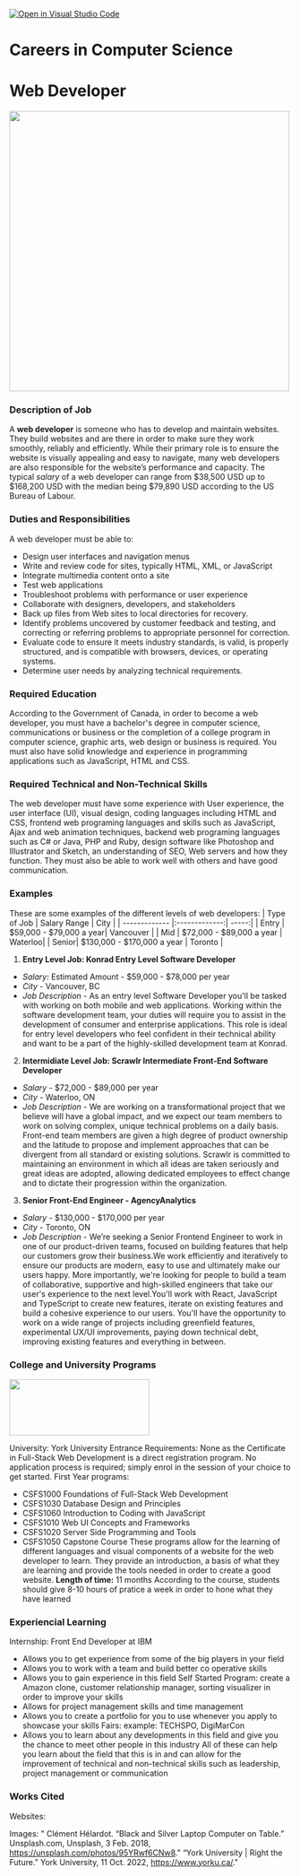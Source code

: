 [![Open in Visual Studio Code](https://classroom.github.com/assets/open-in-vscode-c66648af7eb3fe8bc4f294546bfd86ef473780cde1dea487d3c4ff354943c9ae.svg)](https://classroom.github.com/online_ide?assignment_repo_id=8805027&assignment_repo_type=AssignmentRepo)
# Careers in Computer Science

# Web Developer 
<img src="https://images.unsplash.com/photo-1517694712202-14dd9538aa97?ixlib=rb-1.2.1&ixid=MnwxMjA3fDB8MHxwaG90by1wYWdlfHx8fGVufDB8fHx8&auto=format&fit=crop&w=870&q=80" width="500" height="500">

### Description of Job
A **web developer** is someone who has to develop and maintain websites. They build websites and are there in order to make sure they work smoothly, reliably and efficiently. While their primary role is to ensure the website is visually appealing and easy to navigate, many web developers are also responsible for the website’s performance and capacity. The typical _salary_ of a web developer can range from $38,500 USD up to $168,200 USD with the median being $79,890 USD according to the US Bureau of Labour.
### Duties and Responsibilities
A web developer must be able to:
* Design user interfaces and navigation menus
* Write and review code for sites, typically HTML, XML, or JavaScript
* Integrate multimedia content onto a site
* Test web applications
* Troubleshoot problems with performance or user experience
* Collaborate with designers, developers, and stakeholders
* Back up files from Web sites to local directories for recovery.
* Identify problems uncovered by customer feedback and testing, and correcting or referring problems to appropriate personnel for correction.
* Evaluate code to ensure it meets industry standards, is valid, is properly structured, and is compatible with browsers, devices, or operating systems.
* Determine user needs by analyzing technical requirements.
### Required Education
According to the Government of Canada, in order to become a web developer, you must have a bachelor's degree in computer science, communications or business or the completion of a college program in computer science, graphic arts, web design or business is required. You must also have solid knowledge and experience in programming applications such as JavaScript, HTML and CSS.
### Required Technical and Non-Technical Skills
The web developer must have some experience with User experience, the user interface (UI), visual design, coding languages including HTML and CSS, frontend web programing languages and skills such as JavaScript, Ajax and web animation techniques, backend web programing languages such as C# or Java, PHP and Ruby,
design software like Photoshop and Illustrator and Sketch, an understanding of SEO, Web servers and how they function. They must also be able to work well with others and have good communication.
### Examples
These are some examples of the different levels of web developers:
| Type of Job        | Salary Range | City  |
| ------------- |:-------------:| -----:|
| Entry  | $59,000 - $79,000 a year| Vancouver |
| Mid   |  $72,000 - $89,000 a year |   Waterloo|
| Senior|  $130,000 - $170,000 a year  |  Toronto |
1. __Entry Level Job: Konrad Entry Level Software Developer__
* *Salary:* Estimated Amount - $59,000 - $78,000 per year
* *City* - Vancouver, BC
* *Job Description* - As an entry level Software Developer you'll be tasked with working on both mobile and web applications. Working within the software development team, your duties will require you to assist in the development of consumer and enterprise applications. This role is ideal for entry level developers who feel confident in their technical ability and want to be a part of the highly-skilled development team at Konrad.
2. __Intermidiate Level Job: Scrawlr Intermediate Front-End Software Developer__ 
* _Salary_ - $72,000 - $89,000 per year
* _City_ - Waterloo, ON
* _Job Description_ - We are working on a transformational project that we believe will have a global impact, and we expect our team members to work on solving complex, unique technical problems on a daily basis. Front-end team members are given a high degree of product ownership and the latitude to propose and implement approaches that can be divergent from all standard or existing solutions.
Scrawlr is committed to maintaining an environment in which all ideas are taken seriously and great ideas are adopted, allowing dedicated employees to effect change and to dictate their progression within the organization.
3. __Senior Front-End Engineer - AgencyAnalytics__
* _Salary_ - $130,000 - $170,000 per year
* _City_ - Toronto, ON
* _Job Description_ - We’re seeking a Senior Frontend Engineer to work in one of our product-driven teams, focused on building features that help our customers grow their business.We work efficiently and iteratively to ensure our products are modern, easy to use and ultimately make our users happy. More importantly, we're looking for people to build a team of collaborative, supportive and high-skilled engineers that take our user's experience to the next level.You'll work with React, JavaScript and TypeScript to create new features, iterate on existing features and build a cohesive experience to our users. You'll have the opportunity to work on a wide range of projects including greenfield features, experimental UX/UI improvements, paying down technical debt, improving existing features and everything in between.
### College and University Programs
<img src= "https://www.yorku.ca/wp-content/themes/york2020/images/yorku-logo.jpg" width="250" height="100">

University: York University
Entrance Requirements: None as the Certificate in Full-Stack Web Development is a direct registration program. No application process is required; simply enrol in the session of your choice to get started.
First Year programs: 
* CSFS1000 Foundations of Full-Stack Web Development
* CSFS1030 Database Design and Principles
* CSFS1060 Introduction to Coding with JavaScript
* CSFS1010 Web UI Concepts and Frameworks
* CSFS1020 Server Side Programming and Tools
* CSFS1050 Capstone Course
These programs allow for the learning of different languages and visual components of a website for the web developer to learn. They provide an introduction, a basis of what they are learning and provide the tools needed in order to create a good website.
__Length of time:__ 11 months 
According to the course, students should give 8-10 hours of pratice a week in order to hone what they have learned
### Experiencial Learning
Internship: Front End Developer at IBM
* Allows you to get experience from some of the big players in your field
* Allows you to work with a team and build better co operative skills
* Allows you to gain experience in this field
Self Started Program: create a Amazon clone, customer relationship manager, sorting visualizer in order to improve your skills
* Allows for project management skills and time management
* Allows you to create a portfolio for you to use whenever you apply to showcase your skills
Fairs: example: TECHSPO, DigiMarCon
* Allows you to learn about any developments in this field and give you the chance to meet other people in this industry
All of these can help you learn about the field that this is in and can allow for the improvement of technical and non-technical skills such as leadership, project management or communication
### Works Cited 
Websites:

Images: 
" Clément Hélardot. “Black and Silver Laptop Computer on Table.” Unsplash.com, Unsplash, 3 Feb. 2018, https://unsplash.com/photos/95YRwf6CNw8." 
“York University | Right the Future.” York University, 11 Oct. 2022, https://www.yorku.ca/." 

‌
‌